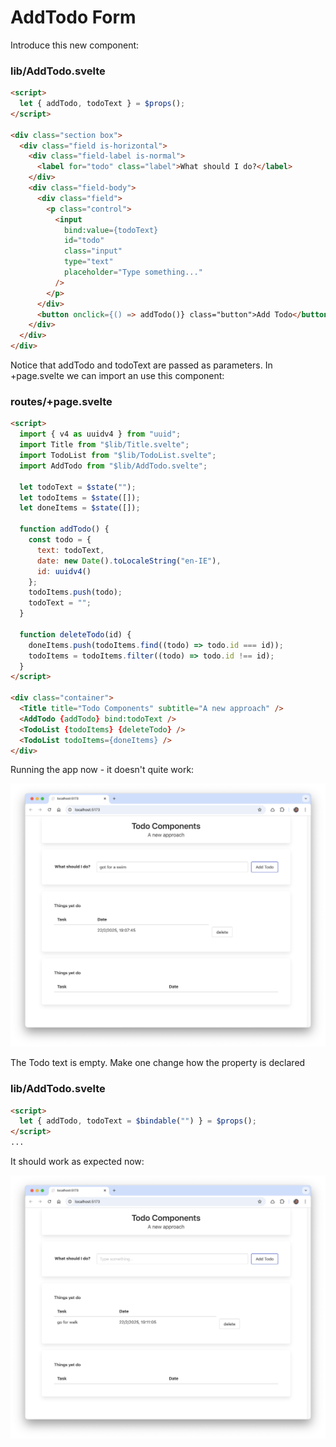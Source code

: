 # AddTodo Form

Introduce this new component:

### lib/AddTodo.svelte

~~~html
<script>
  let { addTodo, todoText } = $props();
</script>

<div class="section box">
  <div class="field is-horizontal">
    <div class="field-label is-normal">
      <label for="todo" class="label">What should I do?</label>
    </div>
    <div class="field-body">
      <div class="field">
        <p class="control">
          <input
            bind:value={todoText}
            id="todo"
            class="input"
            type="text"
            placeholder="Type something..."
          />
        </p>
      </div>
      <button onclick={() => addTodo()} class="button">Add Todo</button>
    </div>
  </div>
</div>
~~~

Notice that addTodo and todoText are passed as parameters. In +page.svelte we can import an use this component:

### routes/+page.svelte

~~~html
<script>
  import { v4 as uuidv4 } from "uuid";
  import Title from "$lib/Title.svelte";
  import TodoList from "$lib/TodoList.svelte";
  import AddTodo from "$lib/AddTodo.svelte";

  let todoText = $state("");
  let todoItems = $state([]);
  let doneItems = $state([]);

  function addTodo() {
    const todo = {
      text: todoText,
      date: new Date().toLocaleString("en-IE"),
      id: uuidv4()
    };
    todoItems.push(todo);
    todoText = "";
  }

  function deleteTodo(id) {
    doneItems.push(todoItems.find((todo) => todo.id === id));
    todoItems = todoItems.filter((todo) => todo.id !== id);
  }
</script>

<div class="container">
  <Title title="Todo Components" subtitle="A new approach" />
  <AddTodo {addTodo} bind:todoText />
  <TodoList {todoItems} {deleteTodo} />
  <TodoList todoItems={doneItems} />
</div>
~~~

Running the app now - it doesn't quite work:

![](img/06.png)

The Todo text is empty. Make one change how the property is declared 

### lib/AddTodo.svelte

~~~html
<script>
  let { addTodo, todoText = $bindable("") } = $props();
</script>
...
~~~

It should work as expected now:

![](img/07.png)



 

